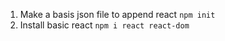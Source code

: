 1. Make a basis json file to append react
```npm init```
2. Install basic react
```npm i react react-dom```
